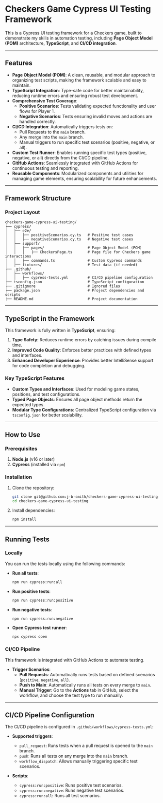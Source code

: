 
# Checkers Game Cypress UI Testing Framework

This is a Cypress UI testing framework for a Checkers game, built to demonstrate my skills in automation testing, including **Page Object Model (POM)** architecture, **TypeScript**, and **CI/CD integration**. 

---

## Features

- **Page Object Model (POM)**: A clean, reusable, and modular approach to organizing test scripts, making the framework scalable and easy to maintain.
- **TypeScript Integration**: Type-safe code for better maintainability, reducing runtime errors and ensuring robust test development.
- **Comprehensive Test Coverage**:
  - **Positive Scenarios**: Tests validating expected functionality and user flows for Player 1.
  - **Negative Scenarios**: Tests ensuring invalid moves and actions are handled correctly.
- **CI/CD Integration**: Automatically triggers tests on:
  - Pull Requests to the `main` branch.
  - Any merge into the `main` branch.
  - Manual triggers to run specific test scenarios (positive, negative, or all).
- **Custom Test Runner**: Enables running specific test types (positive, negative, or all) directly from the CI/CD pipeline.
- **GitHub Actions**: Seamlessly integrated with GitHub Actions for continuous testing and reporting.
- **Reusable Components**: Modularized components and utilities for managing game elements, ensuring scalability for future enhancements.

---

## Framework Structure

### Project Layout

```
checkers-game-cypress-ui-testing/
├── cypress/
│   ├── e2e/
│   │   ├── positiveScenarios.cy.ts   # Positive test cases
│   │   ├── negativeScenarios.cy.ts   # Negative test cases
│   ├── support/
│   │   ├── pages/                    # Page Object Model (POM)
│   │   │   ├── CheckersPage.ts       # Page file for Checkers game interactions
│   │   ├── commands.ts               # Custom Cypress commands
│   ├── fixtures/                     # Test data (if needed)
├── .github/
│   ├── workflows/
│   │   ├── cypress-tests.yml         # CI/CD pipeline configuration
├── tsconfig.json                     # TypeScript configuration
├── .gitignore                        # Ignored files
├── package.json                      # Project dependencies and scripts
├── README.md                         # Project documentation
```

---

## TypeScript in the Framework

This framework is fully written in **TypeScript**, ensuring:
1. **Type Safety**: Reduces runtime errors by catching issues during compile time.
2. **Improved Code Quality**: Enforces better practices with defined types and interfaces.
3. **Enhanced Developer Experience**: Provides better IntelliSense support for code completion and debugging.

### Key TypeScript Features
- **Custom Types and Interfaces**: Used for modeling game states, positions, and test configurations.
- **Typed Page Objects**: Ensures all page object methods return the expected types.
- **Modular Type Configurations**: Centralized TypeScript configuration via `tsconfig.json` for better scalability.

---

## How to Use

### Prerequisites

1. **Node.js** (v16 or later)
2. **Cypress** (installed via `npm`)

### Installation

1. Clone the repository:
   ```bash
   git clone git@github.com:j-b-smith/checkers-game-cypress-ui-testing.git
   cd checkers-game-cypress-ui-testing
   ```

2. Install dependencies:
   ```bash
   npm install
   ```

---

## Running Tests

### Locally
You can run the tests locally using the following commands:

- **Run all tests**:
  ```bash
  npm run cypress:run:all
  ```

- **Run positive tests**:
  ```bash
  npm run cypress:run:positive
  ```

- **Run negative tests**:
  ```bash
  npm run cypress:run:negative
  ```

- **Open Cypress test runner**:
  ```bash
  npx cypress open
  ```

### CI/CD Pipeline

This framework is integrated with GitHub Actions to automate testing.

- **Trigger Scenarios**:
  - **Pull Requests**: Automatically runs tests based on defined scenarios (`positive`, `negative`, `all`).
  - **Push to Main**: Automatically runs all tests on every merge to `main`.
  - **Manual Trigger**: Go to the **Actions** tab in GitHub, select the workflow, and choose the test type to run manually.

---

## CI/CD Pipeline Configuration

The CI/CD pipeline is configured in `.github/workflows/cypress-tests.yml`:

- **Supported triggers**:
  - `pull_request`: Runs tests when a pull request is opened to the `main` branch.
  - `push`: Runs all tests on any merge into the `main` branch.
  - `workflow_dispatch`: Allows manually triggering specific test scenarios.
  
- **Scripts**:
  - `cypress:run:positive`: Runs positive test scenarios.
  - `cypress:run:negative`: Runs negative test scenarios.
  - `cypress:run:all`: Runs all test scenarios.

